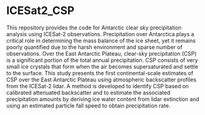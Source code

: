 # ICESat2_CSP
This repository provides the code for Antarctic clear sky precipitation analysis using ICESat-2 observations.
Precipitation over Antarctica plays a critical role in determining the mass balance of the ice sheet, yet it remains poorly quantified due to the harsh environment and sparse number of observations. Over the East Antarctic Plateau, clear-sky precipitation (CSP) is a significant portion of the total annual precipitation. CSP consists of very small ice crystals that form when the air becomes supersaturated and settle to the surface. This study presents the first continental-scale estimates of CSP over the East Antarctic Plateau using atmospheric backscatter profiles from the ICESat-2 lidar. A method is developed to identify CSP based on calibrated attenuated backscatter and to estimate the associated precipitation amounts by deriving ice water content from lidar extinction and using an estimated particle fall speed to obtain precipitation rate. 

